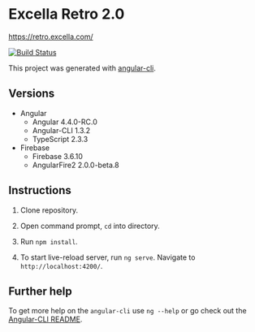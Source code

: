 # Excella Retro 2.0

https://retro.excella.com/

[![Build Status](https://travis-ci.org/excellalabs/excella-retro-2.svg?branch=master)](https://travis-ci.org/excellalabs/excella-retro-2)

This project was generated with [angular-cli](https://github.com/angular/angular-cli).

## Versions

- Angular
  - Angular 4.4.0-RC.0
  - Angular-CLI 1.3.2
  - TypeScript 2.3.3
- Firebase
  - Firebase 3.6.10
  - AngularFire2 2.0.0-beta.8

## Instructions

1) Clone repository.

2) Open command prompt, `cd` into directory.

3) Run `npm install`.

4) To start live-reload server, run `ng serve`. Navigate to `http://localhost:4200/`.

## Further help

To get more help on the `angular-cli` use `ng --help` or go check out the [Angular-CLI README](https://github.com/angular/angular-cli/blob/master/README.md).

